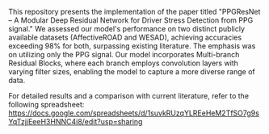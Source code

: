 This repository presents the implementation of the paper titled "PPGResNet – A Modular Deep Residual Network for Driver Stress Detection from PPG signal." We assessed our model's performance on two distinct publicly available datasets (AffectiveROAD and WESAD), achieving accuracies exceeding 98% for both, surpassing existing literature. The emphasis was on utilizing only the PPG signal. Our model incorporates Multi-branch Residual Blocks, where each branch employs convolution layers with varying filter sizes, enabling the model to capture a more diverse range of data.

For detailed results and a comparison with current literature, refer to the following spreadsheet: https://docs.google.com/spreadsheets/d/1suvkRUzqYLREeHeM2TfSO7g9sYqTzjjEeeH3HNNC4i8/edit?usp=sharing

